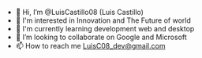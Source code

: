 - 👋 Hi, I’m @LuisCastillo08 (Luis Castillo)
- 👀 I'm interested in Innovation and The Future of world
- 🌱 I'm currently learning development web and desktop
- 💞️ I’m looking to collaborate on Google and Microsoft
- 📫 How to reach me LuisC08_dev@gmail.com

<!---
LuisCastillo08/LuisCastillo08 is a ✨ special ✨ repository because its `README.md` (this file) appears on your GitHub profile.
You can click the Preview link to take a look at your changes.
--->
